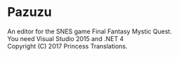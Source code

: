 # Pazuzu
An editor for the SNES game Final Fantasy Mystic Quest.  
You need Visual Studio 2015 and .NET 4  
Copyright (C) 2017 Princess Translations.
